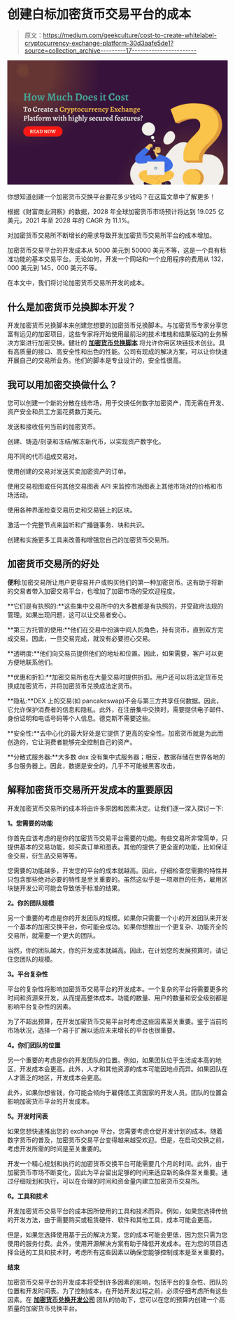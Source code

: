 # 创建白标加密货币交易平台的成本

> 原文：<https://medium.com/geekculture/cost-to-create-whitelabel-cryptocurrency-exchange-platform-30d3aafe5de1?source=collection_archive---------17----------------------->

![](img/e8ea60dec7d8f537b5d343b023b274d6.png)

你想知道创建一个加密货币交换平台要花多少钱吗？在这篇文章中了解更多！

根据《财富商业洞察》的数据，2028 年全球加密货币市场预计将达到 19.025 亿美元，2021 年至 2028 年的 CAGR 为 11.1%。

对加密货币交易所不断增长的需求导致开发加密货币交易所平台的成本增加。

加密货币交易平台的开发成本从 5000 美元到 50000 美元不等，这是一个具有标准功能的基本交易平台。无论如何，开发一个网站和一个应用程序的费用从 132，000 美元到 145，000 美元不等。

在本文中，我们将讨论加密货币交易所开发的成本。

## 什么是加密货币兑换脚本开发？

开发加密货币兑换脚本来创建您想要的加密货币兑换脚本。与加密货币专家分享您富有远见的加密项目，这些专家将开始使用最前沿的技术堆栈和结果驱动的业务解决方案进行加密交换。健壮的 [**加密货币兑换脚本**](https://www.cryptocurrencyscript.com/cryptocurrency-exchange-script) 将允许你用区块链技术创业。具有高质量的接口、高安全性和出色的性能。公司有现成的解决方案，可以让你快速开展自己的交易所业务。他们的脚本是专业设计的，安全性很高。

## 我可以用加密交换做什么？

您可以创建一个新的分散在线市场，用于交换任何数字加密资产，而无需在开发、资产安全和员工方面花费数万美元。

发送和接收任何当前的加密货币。

创建、铸造/刻录和冻结/解冻新代币，以实现资产数字化。

用不同的代币组成交易对。

使用创建的交易对发送买卖加密资产的订单。

使用交易视图或任何其他交易图表 API 来监控市场图表上其他市场对的价格和市场活动。

使用各种界面检查交易历史和交易链上的区块。

激活一个完整节点来监听和广播链事务、块和共识。

创建和实施更多工具来改善和增强您自己的加密货币交易所。

## 加密货币交易所的好处

**便利**:加密交易所让用户更容易开户或购买他们的第一种加密货币。这有助于将新的交易者带入加密交易平台，也增加了加密市场的受欢迎程度。

**它们是有执照的:**这些集中交易所中的大多数都是有执照的，并受政府法规的管理。如果出现问题，这可以让交易者安心。

**第三方托管的使用:**他们在交易中扮演中间人的角色，持有货币，直到双方完成交易。因此，一旦交易完成，就没有必要担心交易。

**透明度:**他们向交易员提供他们的地址和位置。因此，如果需要，客户可以更方便地联系他们。

**优惠和折扣:**加密交易所也在大量交易时提供折扣。用户还可以将法定货币兑换成加密货币，并将加密货币兑换成法定货币。

**隐私:**DEX 上的交易(如 pancakeswap)不会与第三方共享任何数据。因此，它允许保护消费者的信息和隐私。此外，在注册集中交换时，需要提供电子邮件、身份证明和电话号码等个人信息。德克斯不需要这些。

**安全性:**去中心化的最大好处是它提供了更高的安全性。加密货币就是为此而创造的，它让消费者能够完全控制自己的资产。

**分散式服务器:**大多数 dex 没有集中式服务器；相反，数据存储在世界各地的多台服务器上。因此，数据是安全的，几乎不可能被黑客攻击。

## 解释加密货币交易所开发成本的重要原因

开发加密货币交易所的成本将由许多原因和因素决定。让我们逐一深入探讨一下:

**1。您需要的功能**

你首先应该考虑的是你的加密货币交易平台需要的功能。有些交易所非常简单，只提供基本的交易功能，如买卖订单和图表。其他的提供了更全面的功能，比如保证金交易，衍生品交易等等。

您需要的功能越多，开发您的平台的成本就越高。因此，仔细检查您需要的特性并只包含那些绝对必要的特性是至关重要的。虽然这似乎是一项艰巨的任务，雇用区块链开发公司可能会导致低于标准的结果。

**2。你的团队规模**

另一个重要的考虑是你的开发团队的规模。如果你只需要一个小的开发团队来开发一个基本的加密交换平台，你可能会成功。如果你想推出一个更复杂、功能齐全的交易所，就需要一个更大的团队。

当然，你的团队越大，你的开发成本就越高。因此，在计划您的发展预算时，请记住您团队的规模。

**3。平台复杂性**

平台的复杂性将影响加密货币交易平台的开发成本。一个复杂的平台将需要更多的时间和资源来开发，从而提高整体成本。功能的数量、用户的数量和安全级别都是影响平台复杂性的因素。

为了不超出预算，在开发加密货币交易平台时考虑这些因素至关重要。鉴于当前的市场状况，选择一个易于扩展以适应未来增长的平台也很重要。

**4。你们团队的位置**

另一个重要的考虑是你的开发团队的位置。例如，如果团队位于生活成本高的地区，开发成本会更高。此外，人才和其他资源的成本可能因地点而异。如果团队在人才匮乏的地区，开发成本会更高。

此外，如果你想省钱，你可能会倾向于雇佣低工资国家的开发人员。团队的位置会影响加密货币平台的开发成本。

**5。开发时间表**

如果您想快速推出您的 exchange 平台，您需要考虑仓促开发计划的成本。随着数字货币的普及，加密货币交易平台变得越来越受欢迎。但是，在启动交换之前，考虑开发所需的时间是至关重要的。

开发一个精心规划和执行的加密货币交换平台可能需要几个月的时间。此外，由于加密货币市场不断变化，因此为平台留出足够的时间来适应新的条件至关重要。通过仔细规划和执行，可以在合理的时间和资金量内建立加密货币交易所。

**6。工具和技术**

开发加密货币交易平台的成本因所使用的工具和技术而异。例如，如果您选择传统的开发方法，由于需要购买或租赁硬件、软件和其他工具，成本可能会更高。

但是，如果您选择使用基于云的解决方案，您的成本可能会更低，因为您只需为您使用的服务付费。此外，使用开源解决方案有助于降低开发成本。在为您的项目选择合适的工具和技术时，考虑所有这些因素以确保您能够控制成本是至关重要的。

**结束**

加密货币交易平台的开发成本将受到许多因素的影响，包括平台的复杂性、团队的位置和开发时间表。为了控制成本，在开始开发过程之前，必须仔细考虑所有这些因素。在 [**加密货币兑换开发公司**](https://www.cryptocurrencyscript.com/cryptocurrency-exchange-development) 团队的协助下，您可以在您的预算内创建一个高质量的加密货币兑换平台。